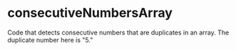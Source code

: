 # consecutiveNumbersArray
Code that detects consecutive numbers that are duplicates in an array. The duplicate number here is "5."
